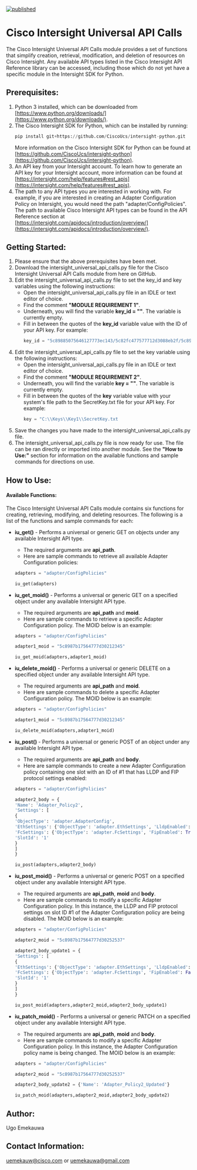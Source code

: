 [![published](https://static.production.devnetcloud.com/codeexchange/assets/images/devnet-published.svg)](https://developer.cisco.com/codeexchange/github/repo/ugo-emekauwa/intersight-universal-api-calls)

# Cisco Intersight Universal API Calls
The Cisco Intersight Universal API Calls module provides a set of functions that simplify creation, retrieval, modification, and deletion of resources on Cisco Intersight. Any available API types listed in the Cisco Intersight API Reference library can be accessed, including those which do not yet have a specific module in the Intersight SDK for Python.

## Prerequisites:
1. Python 3 installed, which can be downloaded from [https://www.python.org/downloads/](https://www.python.org/downloads/).
2. The Cisco Intersight SDK for Python, which can be installed by running:
   ```py
   pip install git+https://github.com/CiscoUcs/intersight-python.git
   ```
   More information on the Cisco Intersight SDK for Python can be found at [https://github.com/CiscoUcs/intersight-python](https://github.com/CiscoUcs/intersight-python).
3. An API key from your Intersight account. To learn how to generate an API key for your Intersight account, more information can be found at [https://intersight.com/help/features#rest_apis](https://intersight.com/help/features#rest_apis).
4. The path to any API types you are interested in working with. For example, if you are interested in creating an Adapter Configuration Policy on Intersight, you would need the path "adapter/ConfigPolicies". The path to available Cisco Intersight API types can be found in the API Reference section at [https://intersight.com/apidocs/introduction/overview/](https://intersight.com/apidocs/introduction/overview/).

## Getting Started:

1. Please ensure that the above prerequisites have been met.
2. Download the intersight_universal_api_calls.py file for the Cisco Intersight Universal API Calls module from here on GitHub.
3. Edit the intersight_universal_api_calls.py file to set the key_id and key variables using the following instructions:
   - Open the intersight_universal_api_calls.py file in an IDLE or text editor of choice.
   - Find the comment **"MODULE REQUIREMENT 1"**.
   - Underneath, you will find the variable **key_id = ""**. The variable is currently empty.
   - Fill in between the quotes of the **key_id** variable value with the ID of your API key. For example: 
     ```py
     key_id = "5c89885075646127773ec143/5c82fc477577712d3088eb2f/5c8987b17577712d302eaaff"
     ```
4. Edit the intersight_universal_api_calls.py file to set the key variable using the following instructions:
   - Open the intersight_universal_api_calls.py file in an IDLE or text editor of choice.
   - Find the comment **"MODULE REQUIREMENT 2"**.
   - Underneath, you will find the variable **key = ""**. The variable is currently empty.
   - Fill in between the quotes of the **key** variable value with your system's file path to the SecretKey.txt file for your API key. For example: 
     ```py
     key = "C:\\Keys\\Key1\\SecretKey.txt
     ```
5. Save the changes you have made to the intersight_universal_api_calls.py file.
6. The intersight_universal_api_calls.py file is now ready for use. The file can be ran directly or imported into another module. See the **"How to Use:"** section for information on the available functions and sample commands for directions on use.

## How to Use:
#### Available Functions:
The Cisco Intersight Universal API Calls module contains six functions for creating, retrieving, modifying, and deleting resources. The following is a list of the functions and sample commands for each:

- **iu_get()** - Performs a universal or generic GET on objects under any available Intersight API type.
   - The required arguments are **api_path**.
   - Here are sample commands to retrieve all available Adapter Configuration policies:
   
   ```py
   adapters = "adapter/ConfigPolicies"
   
   iu_get(adapters)
   ```
   
- **iu_get_moid()** - Performs a universal or generic GET on a specified object under any available Intersight API type.
   - The required arguments are **api_path** and **moid**.
   - Here are sample commands to retrieve a specific Adapter Configuration policy. The MOID below is an example:
   
   ```py
   adapters = "adapter/ConfigPolicies"
   
   adapter1_moid = "5c8987b17564777d30212345"
   
   iu_get_moid(adapters,adapter1_moid)
   ```

- **iu_delete_moid()** - Performs a universal or generic DELETE on a specified object under any available Intersight API type.
   - The required arguments are **api_path** and **moid**.
   - Here are sample commands to delete a specific Adapter Configuration policy. The MOID below is an example:
   
   ```py
   adapters = "adapter/ConfigPolicies"
   
   adapter1_moid = "5c8987b17564777d30212345"
   
   iu_delete_moid(adapters,adapter1_moid)
   ```

- **iu_post()** - Performs a universal or generic POST of an object under any available Intersight API type.
   - The required arguments are **api_path** and **body**.
   - Here are sample commands to create a new Adapter Configuration policy containing one slot with an ID of #1 that has LLDP and FIP protocol settings enabled:
   
   ```py
   adapters = "adapter/ConfigPolicies"
   
   adapter2_body = {
   'Name': 'Adapter_Policy2', 
   'Settings': [
   {
   'ObjectType': 'adapter.AdapterConfig', 
   'EthSettings': {'ObjectType': 'adapter.EthSettings', 'LldpEnabled': True}, 
   'FcSettings': {'ObjectType': 'adapter.FcSettings', 'FipEnabled': True}, 
   'SlotId': '1'
   }
   ]
   }
   
   iu_post(adapters,adapter2_body)
   ```

- **iu_post_moid()** - Performs a universal or generic POST on a specified object under any available Intersight API type.
   - The required arguments are **api_path**, **moid** and **body**.
   - Here are sample commands to modify a specific Adapter Configuration policy. In this instance, the LLDP and FIP protocol settings on slot ID #1 of the Adapter Configuration policy are being disabled. The MOID below is an example:
   
   ```py
   adapters = "adapter/ConfigPolicies"
   
   adapter2_moid = "5c8987b17564777d30252537"
   
   adapter2_body_update1 = {
   'Settings': [
   {
   'EthSettings': {'ObjectType': 'adapter.EthSettings', 'LldpEnabled': False},
   'FcSettings': {'ObjectType': 'adapter.FcSettings', 'FipEnabled': False}, 
   'SlotId': '1'
   }
   ]
   }
   
   iu_post_moid(adapters,adapter2_moid,adapter2_body_update1)
   ```

- **iu_patch_moid()** - Performs a universal or generic PATCH on a specified object under any available Intersight API type.
   - The required arguments are **api_path**, **moid** and **body**.
   - Here are sample commands to modify a specific Adapter Configuration policy. In this instance, the Adapter Configuration policy name is being changed. The MOID below is an example:
   
   ```py
   adapters = "adapter/ConfigPolicies"
   
   adapter2_moid = "5c8987b17564777d30252537"
   
   adapter2_body_update2 = {'Name': 'Adapter_Policy2_Updated'}
   
   iu_patch_moid(adapters,adapter2_moid,adapter2_body_update2)
   ```

## Author:
Ugo Emekauwa

## Contact Information:
uemekauw@cisco.com or uemekauwa@gmail.com
